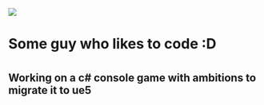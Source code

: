 ![](https://media.tenor.com/Tyj7kRcilx8AAAAd/spin-fish.gif)

<h1>Some guy who likes to code :D<h1>
  <h2>Working on a c# console game with ambitions to migrate it to ue5<h2>

<!--
**xKronos58/xKronos58** is a ✨ _special_ ✨ repository because its `README.md` (this file) appears on your GitHub profile.

Here are some ideas to get you started:

- 🔭 I’m currently working on ...
- 🌱 I’m currently learning ...
- 👯 I’m looking to collaborate on ...
- 🤔 I’m looking for help with ...
- 💬 Ask me about ...
- 📫 How to reach me: ...
- 😄 Pronouns: ...
- ⚡ Fun fact: ...
-->
